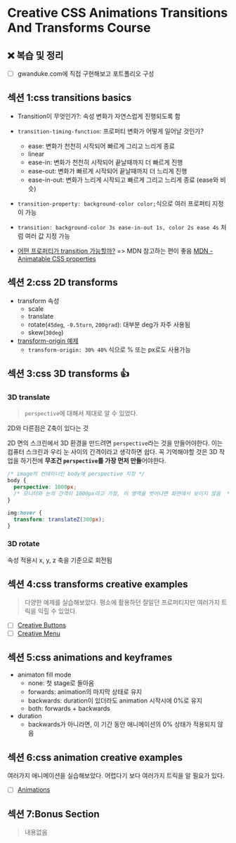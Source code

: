 # Creative CSS Animations Transitions And Transforms Course

## ❌ 복습 및 정리

- [ ] gwanduke.com에 직접 구현해보고 포트폴리오 구성

## 섹션 1:css transitions basics

- Transition이 무엇인가?: 속성 변화가 자연스럽게 진행되도록 함
- `transition-timing-function`: 프로퍼티 변화가 어떻게 일어날 것인가?
  - ease: 변화가 천천히 시작되어 빠르게 그리고 느리게 종료
  - linear
  - ease-in: 변화가 천천히 시작되어 끝날때까지 더 빠르게 진행
  - ease-out: 변화가 빠르게 시작되어 끝날때까지 더 느리게 진행
  - ease-in-out: 변화가 느리게 시작되고 빠르게 그리고 느리게 종료 (ease와 비슷)
- `transition-property: background-color color;`식으로 여러 프로퍼티 지정이 가능
- `transition: background-color 3s ease-in-out 1s, color 2s ease 4s` 처럼 여러 값 지정 가능

- [어떤 프로퍼티가 transition 가능할까?](./what-properties-can-be-transitioned/index.html) => MDN 참고하는 편이 좋음 [MDN - Animatable CSS properties](https://developer.mozilla.org/en-US/docs/Web/CSS/CSS_animated_properties)

## 섹션 2:css 2D transforms

- transform 속성
  - scale
  - translate
  - rotate(`45deg`, `-0.5turn`, `200grad`): 대부분 deg가 자주 사용됨
  - skew(`30deg`)
- [transform-origin 예제](./transform-origin)
  - `transform-origin: 30% 40%` 식으로 % 또는 px로도 사용가능

## 섹션 3:css 3D transforms 👍

### 3D translate

> `perspective`에 대해서 제대로 알 수 있었다.

2D와 다른점은 Z축이 있다는 것

2D 면의 스크린에서 3D 환경을 만드려면 `perspective`라는 것을 만들어야한다. 이는 컴퓨터 스크린과 우리 눈 사이의 간격이라고 생각하면 쉽다. 꼭 기억해야할 것은 3D 작업을 하기전에 **무조건 `perspective`를 가장 먼저 만들**어야한다.

```css
/* image의 컨테이너인 body에 perspective 지정 */
body {
  perspective: 1000px;
  /* 모니터와 눈의 간격이 1000px라고 가정, 이 영역을 벗어나면 화면에서 보이지 않음  */
}

img:hover {
  transform: translateZ(300px);
}
```

### 3D rotate

속성 적용시 x, y, z 축을 기준으로 회전됨

## 섹션 4:css transforms creative examples

> 다양한 예제를 실습해보았다. 평소에 활용하던 잘알던 프로퍼티지만 여러가지 트릭을 익힐 수 있었다.

- [ ] [Creative Buttons](./creative-buttons)
- [ ] [Creative Menu](./creative-menu)

## 섹션 5:css animations and keyframes

- animaton fill mode
  - none: 첫 stage로 돌아옴
  - forwards: animation의 마지막 상태로 유지
  - backwards: duration이 있더라도 animation 시작시에 0%로 유지
  - both: forwards + backwards
- duration
  - backwards가 아니라면, 이 기간 동안 애니메이션의 0% 상태가 적용되지 않음

## 섹션 6:css animation creative examples

여러가지 애니메이션을 실습해보았다. 어렵다기 보다 여러가지 트릭을 알 필요가 있다.

- [ ] [Animations](./animations)

## 섹션 7:Bonus Section

> 내용없음
